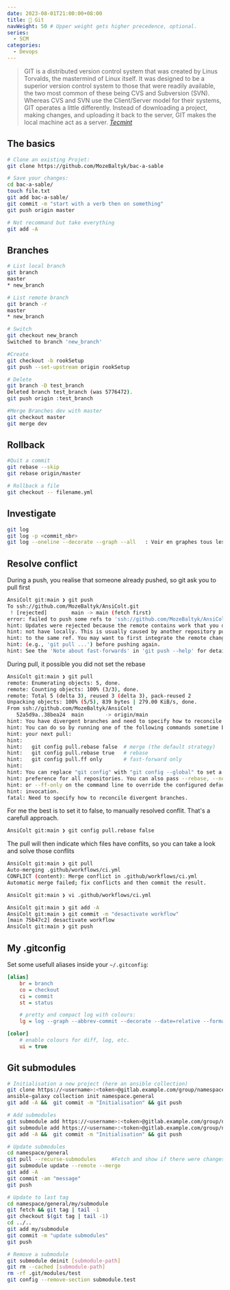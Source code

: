 ```yaml
---
date: 2023-08-01T21:00:00+08:00
title: 🚦 Git
navWeight: 50 # Upper weight gets higher precedence, optional.
series:
  - SCM
categories:
  - Devops
---
```



> GIT is a distributed version control system that was created by Linus Torvalds, the mastermind of Linux itself. It was designed to be a superior version control system to those that were readily available, the two most common of these being CVS and Subversion (SVN).
> Whereas CVS and SVN use the Client/Server model for their systems, GIT operates a little differently. Instead of downloading a project, making changes, and uploading it back to the server, GIT makes the local machine act as a server.
> <cite>[Tecmint](https://www.tecmint.com/install-git-to-create-and-share-your-own-projects-on-github-repository/)</cite>


## The basics

```bash
# Clone an existing Projet: 
git clone https://github.com/MozeBaltyk/bac-a-sable

# Save your changes:
cd bac-a-sable/
touch file.txt
git add bac-a-sable/
git commit -m "start with a verb then on something"
git push origin master

# Not recommand but take everything
git add -A
```

## Branches

```bash
# List local branch
git branch
master
* new_branch

# List remote branch
git branch -r
master
* new_branch

# Switch
git checkout new_branch
Switched to branch 'new_branch'

#Create 
git checkout -b rookSetup
git push --set-upstream origin rookSetup

# Delete 
git branch -D test_branch
Deleted branch test_branch (was 5776472).
git push origin :test_branch

#Merge Branches dev with master
git checkout master 
git merge dev 
```

## Rollback

```bash
#Quit a commit
git rebase --skip
git rebase origin/master

# Rollback a file
git checkout -- filename.yml
```

## Investigate

```bash
git log
git log -p <commit_nbr>
git log --oneline --decorate --graph --all   : Voir en graphes tous les commits 
```

## Resolve conflict 

During a push, you realise that someone already pushed, so git ask you to pull first
```bash
AnsiColt git:main ❯ git push
To ssh://github.com/MozeBaltyk/AnsiColt.git
 ! [rejected]        main -> main (fetch first)
error: failed to push some refs to 'ssh://github.com/MozeBaltyk/AnsiColt.git'
hint: Updates were rejected because the remote contains work that you do
hint: not have locally. This is usually caused by another repository pushing
hint: to the same ref. You may want to first integrate the remote changes
hint: (e.g., 'git pull ...') before pushing again.
hint: See the 'Note about fast-forwards' in 'git push --help' for details.
```

During pull, it possible you did not set the rebase
```bash
AnsiColt git:main ❯ git pull 
remote: Enumerating objects: 5, done.
remote: Counting objects: 100% (3/3), done.
remote: Total 5 (delta 3), reused 3 (delta 3), pack-reused 2
Unpacking objects: 100% (5/5), 839 bytes | 279.00 KiB/s, done.
From ssh://github.com/MozeBaltyk/AnsiColt
   52a5d9a..38bea24  main       -> origin/main
hint: You have divergent branches and need to specify how to reconcile them.
hint: You can do so by running one of the following commands sometime before
hint: your next pull:
hint:
hint:   git config pull.rebase false  # merge (the default strategy)
hint:   git config pull.rebase true   # rebase
hint:   git config pull.ff only       # fast-forward only
hint:
hint: You can replace "git config" with "git config --global" to set a default
hint: preference for all repositories. You can also pass --rebase, --no-rebase,
hint: or --ff-only on the command line to override the configured default per
hint: invocation.
fatal: Need to specify how to reconcile divergent branches.
```

For me the best is to set it to false, to manually resolved conflit. That's a carefull approach. 
```bash
AnsiColt git:main ❯ git config pull.rebase false
```

The pull will then indicate which files have conflits, so you can take a look and solve those conflits
```bash
AnsiColt git:main ❯ git pull
Auto-merging .github/workflows/ci.yml
CONFLICT (content): Merge conflict in .github/workflows/ci.yml
Automatic merge failed; fix conflicts and then commit the result.

AnsiColt git:main ❯ vi .github/workflows/ci.yml 

AnsiColt git:main ❯ git add -A
AnsiColt git:main ❯ git commit -m "desactivate workflow"
[main 75b47c2] desactivate workflow
AnsiColt git:main ❯ git push
```

## My .gitconfig

Set some usefull aliases inside your `~/.gitconfig`:

```ini
[alias]
    br = branch
    co = checkout
    ci = commit
    st = status

    # pretty and compact log with colours:
    lg = log --graph --abbrev-commit --decorate --date=relative --format=format:'%C(bold blue)%h%C(reset) - %C(bold green)(%ar)%C(reset) %C(white)%s%C(reset) %C(dim white)- %an%C(reset)%C(bold yellow)%d%C(reset)'

[color]
    # enable colours for diff, log, etc.
    ui = true
```

## Git submodules

```bash
# Initialisation a new project (here an ansible collection)
git clone https://<username>:<token>@gitlab.example.com/group/namespace.general.git
ansible-galaxy collection init namespace.general
git add -A &&  git commit -m "Initialisation" && git push 

# Add submodules 
git submodule add https://<username>:<token>@gitlab.example.com/group/namespace.another.git
git submodule add https://<username>:<token>@gitlab.example.com/group/namespace.second.git
git add -A &&  git commit -m "Initialisation" && git push 

# Update submodules
cd namespace/general
git pull --recurse-submodules     #Fetch and show if there were changes from submodule
git submodule update --remote --merge
git add -A
git commit -am "message"
git push

# Update to last tag
cd namespace/general/my/submodule
git fetch && git tag | tail -1
git checkout $(git tag | tail -1) 
cd ../..
git add my/submodule
git commit -m "update submodules"
git push

# Remove a submodule
git submodule deinit [submodule-path]
git rm --cached [submodule-path]
rm -rf .git/modules/test
git config --remove-section submodule.test
```
